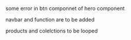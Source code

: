 some error in btn componnet of hero component

navbar and function are to be added

products and colelctions to be looped